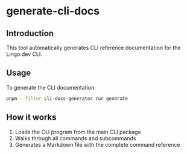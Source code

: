 # generate-cli-docs

## Introduction

This tool automatically generates CLI reference documentation for the Lingo.dev CLI.

## Usage

To generate the CLI documentation:

```bash
pnpm --filter cli-docs-generator run generate
```

## How it works

1. Loads the CLI program from the main CLI package
2. Walks through all commands and subcommands
3. Generates a Markdown file with the complete command reference
